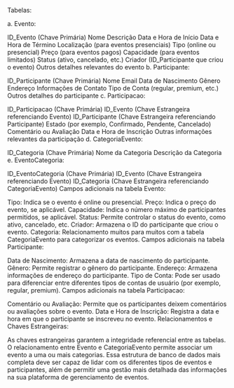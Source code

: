 Tabelas:

a. Evento:

ID_Evento (Chave Primária)
Nome
Descrição
Data e Hora de Início
Data e Hora de Término
Localização (para eventos presenciais)
Tipo (online ou presencial)
Preço (para eventos pagos)
Capacidade (para eventos limitados)
Status (ativo, cancelado, etc.)
Criador (ID_Participante que criou o evento)
Outros detalhes relevantes do evento
b. Participante:

ID_Participante (Chave Primária)
Nome
Email
Data de Nascimento
Gênero
Endereço
Informações de Contato
Tipo de Conta (regular, premium, etc.)
Outros detalhes do participante
c. Participacao:

ID_Participacao (Chave Primária)
ID_Evento (Chave Estrangeira referenciando Evento)
ID_Participante (Chave Estrangeira referenciando Participante)
Estado (por exemplo, Confirmado, Pendente, Cancelado)
Comentário ou Avaliação
Data e Hora de Inscrição
Outras informações relevantes da participação
d. CategoriaEvento:

ID_Categoria (Chave Primária)
Nome da Categoria
Descrição da Categoria
e. EventoCategoria:

ID_EventoCategoria (Chave Primária)
ID_Evento (Chave Estrangeira referenciando Evento)
ID_Categoria (Chave Estrangeira referenciando CategoriaEvento)
Campos adicionais na tabela Evento:

Tipo: Indica se o evento é online ou presencial.
Preço: Indica o preço do evento, se aplicável.
Capacidade: Indica o número máximo de participantes permitidos, se aplicável.
Status: Permite controlar o status do evento, como ativo, cancelado, etc.
Criador: Armazena o ID do participante que criou o evento.
Categoria: Relacionamento muitos para muitos com a tabela CategoriaEvento para categorizar os eventos.
Campos adicionais na tabela Participante:

Data de Nascimento: Armazena a data de nascimento do participante.
Gênero: Permite registrar o gênero do participante.
Endereço: Armazena informações de endereço do participante.
Tipo de Conta: Pode ser usado para diferenciar entre diferentes tipos de contas de usuário (por exemplo, regular, premium).
Campos adicionais na tabela Participacao:

Comentário ou Avaliação: Permite que os participantes deixem comentários ou avaliações sobre o evento.
Data e Hora de Inscrição: Registra a data e hora em que o participante se inscreveu no evento.
Relacionamentos e Chaves Estrangeiras:

As chaves estrangeiras garantem a integridade referencial entre as tabelas.
O relacionamento entre Evento e CategoriaEvento permite associar um evento a uma ou mais categorias.
Essa estrutura de banco de dados mais completa deve ser capaz de lidar com os diferentes tipos de eventos e participantes, além de permitir uma gestão mais detalhada das informações na sua plataforma de gerenciamento de eventos. 